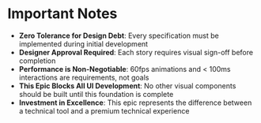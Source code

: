 # Important Notes

- **Zero Tolerance for Design Debt**: Every specification must be implemented during initial development
- **Designer Approval Required**: Each story requires visual sign-off before completion
- **Performance is Non-Negotiable**: 60fps animations and < 100ms interactions are requirements, not goals
- **This Epic Blocks All UI Development**: No other visual components should be built until this foundation is complete
- **Investment in Excellence**: This epic represents the difference between a technical tool and a premium technical experience